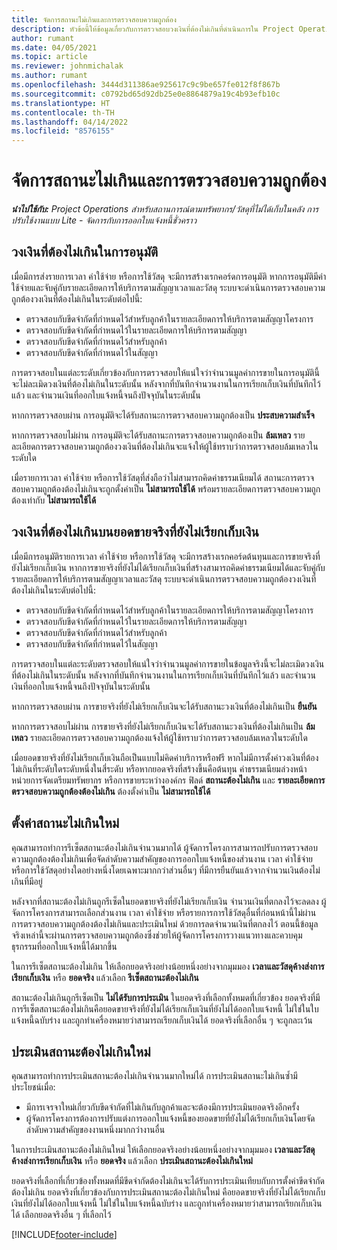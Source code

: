 ```yaml
---
title: จัดการสถานะไม่เกินและการตรวจสอบความถูกต้อง
description: หัวข้อนี้ให้ข้อมูลเกี่ยวกับการตรวจสอบวงเงินที่ต้องไม่เกินที่ดำเนินการใน Project Operations
author: rumant
ms.date: 04/05/2021
ms.topic: article
ms.reviewer: johnmichalak
ms.author: rumant
ms.openlocfilehash: 3444d311386ae925617c9c9be657fe012f8f867b
ms.sourcegitcommit: c0792bd65d92db25e0e8864879a19c4b93efb10c
ms.translationtype: HT
ms.contentlocale: th-TH
ms.lasthandoff: 04/14/2022
ms.locfileid: "8576155"
---
```

# <a name="manage-not-to-exceed-status-and-validations"></a>จัดการสถานะไม่เกินและการตรวจสอบความถูกต้อง 

_**นำไปใช้กับ:** Project Operations สำหรับสถานการณ์ตามทรัพยากร/วัสดุที่ไม่ได้เก็บในคลัง การปรับใช้งานแบบ Lite - จัดการกับการออกใบแจ้งหนี้ชั่วคราว_

## <a name="not-to-exceed-on-approvals"></a>วงเงินที่ต้องไม่เกินในการอนุมัติ

เมื่อมีการส่งรายการเวลา ค่าใช้จ่าย หรือการใช้วัสดุ จะมีการสร้างเรกคอร์ดการอนุมัติ หากการอนุมัติมีค่าใช้จ่ายและจับคู่กับรายละเอียดการให้บริการตามสัญญาเวลาและวัสดุ ระบบจะดำเนินการตรวจสอบความถูกต้องวงเงินที่ต้องไม่เกินในระดับต่อไปนี้:

  - ตรวจสอบกับขีดจำกัดที่กำหนดไว้สำหรับลูกค้าในรายละเอียดการให้บริการตามสัญญาโครงการ
  - ตรวจสอบกับขีดจำกัดที่กำหนดไว้ในรายละเอียดการให้บริการตามสัญญา
  - ตรวจสอบกับขีดจำกัดที่กำหนดไว้สำหรับลูกค้า
  - ตรวจสอบกับขีดจำกัดที่กำหนดไว้ในสัญญา

การตรวจสอบในแต่ละระดับเกี่ยวข้องกับการตรวจสอบให้แน่ใจว่าจำนวนมูลค่าการขายในการอนุมัตินี้จะไม่ละเมิดวงเงินที่ต้องไม่เกินในระดับนั้น หลังจากที่บันทึกจำนวนงานในการเรียกเก็บเงินที่บันทึกไว้แล้ว และจำนวนเงินที่ออกใบแจ้งหนี้จนถึงปัจจุบันในระดับนั้น

หากการตรวจสอบผ่าน การอนุมัติจะได้รับสถานะการตรวจสอบความถูกต้องเป็น **ประสบความสำเร็จ**

หากการตรวจสอบไม่ผ่าน การอนุมัติจะได้รับสถานะการตรวจสอบความถูกต้องเป็น **ล้มเหลว** รายละเอียดการตรวจสอบความถูกต้องวงเงินที่ต้องไม่เกินจะแจ้งให้ผู้ใช้ทราบว่าการตรวจสอบล้มเหลวในระดับใด

เมื่อรายการเวลา ค่าใช้จ่าย หรือการใช้วัสดุที่ส่งถือว่าไม่สามารถคิดค่าธรรมเนียมได้ สถานะการตรวจสอบความถูกต้องต้องไม่เกินจะถูกตั้งค่าเป็น **ไม่สามารถใช้ได้** พร้อมรายละเอียดการตรวจสอบความถูกต้องเท่ากับ **ไม่สามารถใช้ได้**

## <a name="not-to-exceed-on-unbilled-sales-actuals"></a>วงเงินที่ต้องไม่เกินบนยอดขายจริงที่ยังไม่เรียกเก็บเงิน

เมื่อมีการอนุมัติรายการเวลา ค่าใช้จ่าย หรือการใช้วัสดุ จะมีการสร้างเรกคอร์ดต้นทุนและการขายจริงที่ยังไม่เรียกเก็บเงิน หากการขายจริงที่ยังไม่ได้เรียกเก็บเงินที่สร้างสามารถคิดค่าธรรมเนียมได้และจับคู่กับรายละเอียดการให้บริการตามสัญญาเวลาและวัสดุ ระบบจะดำเนินการตรวจสอบความถูกต้องวงเงินที่ต้องไม่เกินในระดับต่อไปนี้:

  - ตรวจสอบกับขีดจำกัดที่กำหนดไว้สำหรับลูกค้าในรายละเอียดการให้บริการตามสัญญาโครงการ
  - ตรวจสอบกับขีดจำกัดที่กำหนดไว้ในรายละเอียดการให้บริการตามสัญญา
  - ตรวจสอบกับขีดจำกัดที่กำหนดไว้สำหรับลูกค้า
  - ตรวจสอบกับขีดจำกัดที่กำหนดไว้ในสัญญา

การตรวจสอบในแต่ละระดับตรวจสอบให้แน่ใจว่าจำนวนมูลค่าการขายในข้อมูลจริงนี้จะไม่ละเมิดวงเงินที่ต้องไม่เกินในระดับนั้น หลังจากที่บันทึกจำนวนงานในการเรียกเก็บเงินที่บันทึกไว้แล้ว และจำนวนเงินที่ออกใบแจ้งหนี้จนถึงปัจจุบันในระดับนั้น

หากการตรวจสอบผ่าน การขายจริงที่ยังไม่เรียกเก็บเงินจะได้รับสถานะวงเงินที่ต้องไม่เกินเป็น **ยืนยัน**

หากการตรวจสอบไม่ผ่าน การขายจริงที่ยังไม่เรียกเก็บเงินจะได้รับสถานะวงเงินที่ต้องไม่เกินเป็น **ล้มเหลว** รายละเอียดการตรวจสอบความถูกต้องแจ้งให้ผู้ใช้ทราบว่าการตรวจสอบล้มเหลวในระดับใด

เมื่อยอดขายจริงที่ยังไม่เรียกเก็บเงินถือเป็นแบบไม่คิดค่าบริการหรือฟรี หากไม่มีการตั้งค่าวงเงินที่ต้องไม่เกินที่ระดับใดระดับหนึ่งในสี่ระดับ หรือหากยอดจริงที่สร้างขึ้นคือต้นทุน ค่าธรรมเนียมล่วงหน้า หน่วยการจัดเตรียมทรัพยากร หรือการขายระหว่างองค์กร ฟิลด์ **สถานะต้องไม่เกิน** และ **รายละเอียดการตรวจสอบความถูกต้องต้องไม่เกิน** ต้องตั้งค่าเป็น **ไม่สามารถใช้ได้**

## <a name="reset-the-not-to-exceed-status"></a>ตั้งค่าสถานะไม่เกินใหม่

คุณสามารถทำการรีเซ็ตสถานะต้องไม่เกินจำนวนมากได้ ผู้จัดการโครงการสามารถปรับการตรวจสอบความถูกต้องต้องไม่เกินเพื่อจัดลำดับความสำคัญของการออกใบแจ้งหนี้ของส่วนงาน เวลา ค่าใช้จ่าย หรือการใช้วัสดุอย่างใดอย่างหนึ่งโดยเฉพาะมากกว่าส่วนอื่นๆ ที่มีการยืนยันแล้วจากจำนวนเงินต้องไม่เกินที่มีอยู่

หลังจากที่สถานะต้องไม่เกินถูกรีเซ็ตในยอดขายจริงที่ยังไม่เรียกเก็บเงิน จำนวนเงินที่ตกลงไว้จะลดลง ผู้จัดการโครงการสามารถเลือกส่วนงาน เวลา ค่าใช้จ่าย หรือรายการการใช้วัสดุอื่นที่ก่อนหน้านี้ไม่ผ่านการตรวจสอบความถูกต้องต้องไม่เกินและประเมินใหม่ ด้วยการลดจำนวนเงินที่ตกลงไว้ ตอนนี้ข้อมูลจริงเหล่านี้จะผ่านการตรวจสอบความถูกต้องซึ่งช่วยให้ผู้จัดการโครงการวางแนวทางและควบคุมธุรกรรมที่ออกใบแจ้งหนี้ได้มากขึ้น

ในการรีเซ็ตสถานะต้องไม่เกิน ให้เลือกยอดจริงอย่างน้อยหนึ่งอย่างจากมุมมอง **เวลาและวัสดุค้างส่งการเรียกเก็บเงิน** หรือ **ยอดจริง** แล้วเลือก **รีเซ็ตสถานะต้องไม่เกิน**

สถานะต้องไม่เกินถูกรีเซ็ตเป็น **ไม่ได้รับการประเมิน** ในยอดจริงที่เลือกทั้งหมดที่เกี่ยวข้อง ยอดจริงที่มีการรีเซ็ตสถานะต้องไม่เกินคือยอดขายจริงที่ยังไม่ได้เรียกเก็บเงินที่ยังไม่ได้ออกใบแจ้งหนี้ ไม่ใช่ในใบแจ้งหนี้ฉบับร่าง และถูกทำเครื่องหมายว่าสามารถเรียกเก็บเงินได้ ยอดจริงที่เลือกอื่น ๆ จะถูกละเว้น

## <a name="reevaluate-not-to-exceed-status"></a>ประเมินสถานะต้องไม่เกินใหม่

คุณสามารถทำการประเมินสถานะต้องไม่เกินจำนวนมากใหม่ได้ การประเมินสถานะไม่เกินซ้ำมีประโยชน์เมื่อ:

  - มีการเจรจาใหม่เกี่ยวกับขีดจำกัดที่ไม่เกินกับลูกค้าและจะต้องมีการประเมินยอดจริงอีกครั้ง
  - ผู้จัดการโครงการต้องการปรับแต่งการออกใบแจ้งหนี้ของยอดขายที่ยังไม่ได้เรียกเก็บเงินโดยจัดลำดับความสำคัญของงานหนึ่งมากกว่างานอื่น

ในการประเมินสถานะต้องไม่เกินใหม่ ให้เลือกยอดจริงอย่างน้อยหนึ่งอย่างจากมุมมอง **เวลาและวัสดุค้างส่งการเรียกเก็บเงิน** หรือ **ยอดจริง** แล้วเลือก **ประเมินสถานะต้องไม่เกินใหม่**

ยอดจริงที่เลือกที่เกี่ยวข้องทั้งหมดที่มีขีดจำกัดต้องไม่เกินจะได้รับการประเมินเทียบกับการตั้งค่าขีดจำกัดต้องไม่เกิน ยอดจริงที่เกี่ยวข้องกับการประเมินสถานะต้องไม่เกินใหม่ คือยอดขายจริงที่ยังไม่ได้เรียกเก็บเงินที่ยังไม่ได้ออกใบแจ้งหนี้ ไม่ใช่ในใบแจ้งหนี้ฉบับร่าง และถูกทำเครื่องหมายว่าสามารถเรียกเก็บเงินได้ เลือกยอดจริงอื่น ๆ ที่เลือกไว้


[!INCLUDE[footer-include](../../includes/footer-banner.md)]
